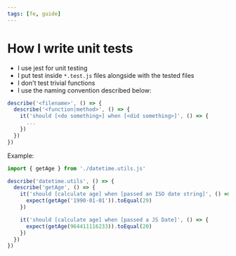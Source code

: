 ```yaml
---
tags: [fe, guide]
---
```


# How I write unit tests

- I use jest for unit testing
- I put test inside `*.test.js` files alongside with the tested files
- I don't test trivial functions
- I use the naming convention described below:

```js
describe('<filename>', () => {
  describe('<function|method>', () => {
    it('should [<do something>] when [<did something>]', () => {
      ...
    })
  })
})
```

Example:

```js
import { getAge } from './datetime.utils.js'

describe('datetime.utils', () => {
  describe('getAge', () => {
    it('should [calculate age] when [passed an ISO date string]', () => {
      expect(getAge('1990-01-01')).toEqual(29)
    })

    it('should [calculate age] when [passed a JS Date]', () => {
      expect(getAge(964411116233)).toEqual(20)
    })
  })
})
```
